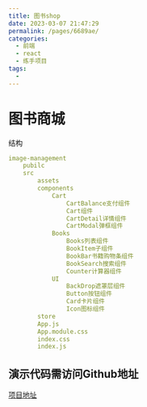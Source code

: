 ```yaml
---
title: 图书shop
date: 2023-03-07 21:47:29
permalink: /pages/6689ae/
categories:
  - 前端
  - react
  - 练手项目
tags:
  - 
---
```


#  图书商城

结构

```yaml
image-management
	pubilc
	src
		assets
		components
			Cart
				CartBalance支付组件
				Cart组件
				CartDetail详情组件
				CartModal弹框组件
			Books
				Books列表组件
				BookItem子组件
				BookBar书籍购物条组件
				BookSearch搜索组件
				Counter计算器组件
			UI
				BackDrop遮罩层组件
				Button按钮组件
				Card卡片组件
				Icon图标组件
		store
		App.js
		App.module.css
		index.css
		index.js
```

##  演示代码需访问Github地址

[项目地址](https://github.com/liuxiaodi01/books-shop)

